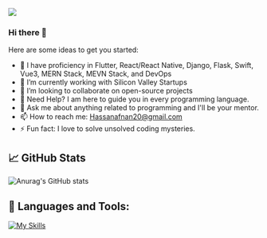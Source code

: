 ![](https://komarev.com/ghpvc/?username=HassanAfnan)
### Hi there 👋
Here are some ideas to get you started:

- 🔭 I have proficiency in Flutter, React/React Native, Django, Flask, Swift, Vue3, MERN Stack, MEVN Stack, and DevOps
- 🌱 I’m currently working with Silicon Valley Startups
- 👯 I’m looking to collaborate on open-source projects
- 🤔 Need Help? I am here to guide you in every programming language.
- 💬 Ask me about anything related to programming and I'll be your mentor.
- 📫 How to reach me: Hassanafnan20@gmail.com
- ⚡ Fun fact: I love to solve unsolved coding mysteries.
## 📈 GitHub Stats

![Anurag's GitHub stats](https://github-readme-stats.vercel.app/api?username=HassanAfnan&show_icons=true&theme=radical)

## 🧰 Languages and Tools:

[![My Skills](https://skillicons.dev/icons?i=js,html,css,aws,bootstrap,dart,django,docker,electron,flutter,kubernetes,mongodb,linux,nodejs,react)](https://skillicons.dev)





 
